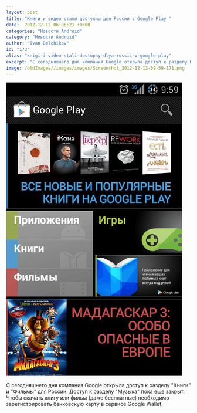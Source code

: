 ```yaml
---
layout: post
title: "Книги и видео стали доступны для России в Google Play "
date:  2012-12-12 06:06:21 +0300
categories: "Новости Android"
category: "Новости Android"
author: "Ivan Belchikov"
id: "173"
alias: "knigi-i-video-stali-dostupny-dlya-rossii-v-google-play"
excerpt: "С сегодняшнего дня компания Google открыла доступ к разделу Книги и Фильмы для России. Доступ к разделу Музыка пока еще закрыт. Чтобы скачать книгу или фильм (даже бесплатные) необходимо зарегистрировать банковскую карту в сервисе Google Wallet. "
image: /oldImages//images/images/Screenshot_2012-12-12-09-59-171.png
---
```

<img src="/oldImages/images/images/Screenshot_2012-12-12-09-59-171.png" border="0" alt="Google Play" >

С сегодняшнего дня компания Google открыла доступ к разделу "Книги" и "Фильмы" для России. Доступ к разделу "Музыка" пока еще закрыт. Чтобы скачать книгу или фильм (даже бесплатные) необходимо зарегистрировать банковскую карту в сервисе Google Wallet.

 
